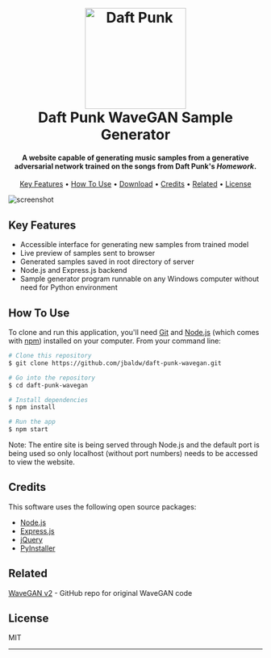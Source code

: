 <h1 align="center">
  <br>
  <img src="https://th.bing.com/th/id/OIP.kHsD6X86NnpHLwhbm3ViBwHaIJ?pid=ImgDet&rs=1" alt="Daft Punk" width="200">
  <br>
  Daft Punk WaveGAN Sample Generator
  <br>
</h1>

<h4 align="center">A website capable of generating music samples from a generative adversarial network trained on the songs from Daft Punk's <i>Homework</i>.</h4>

<p align="center">
  <a href="#key-features">Key Features</a> •
  <a href="#how-to-use">How To Use</a> •
  <a href="#download">Download</a> •
  <a href="#credits">Credits</a> •
  <a href="#related">Related</a> •
  <a href="#license">License</a>
</p>

![screenshot](https://raw.githubusercontent.com/amitmerchant1990/electron-markdownify/master/app/img/markdownify.gif)

## Key Features

* Accessible interface for generating new samples from trained model
* Live preview of samples sent to browser
* Generated samples saved in root directory of server
* Node.js and Express.js backend
* Sample generator program runnable on any Windows computer without need for Python environment

## How To Use

To clone and run this application, you'll need [Git](https://git-scm.com) and [Node.js](https://nodejs.org/en/download/) (which comes with [npm](http://npmjs.com)) installed on your computer. From your command line:

```bash
# Clone this repository
$ git clone https://github.com/jbaldw/daft-punk-wavegan.git

# Go into the repository
$ cd daft-punk-wavegan

# Install dependencies
$ npm install

# Run the app
$ npm start
```

Note: The entire site is being served through Node.js and the default port is being used so only localhost (without port numbers) needs to be accessed to view the website.

## Credits

This software uses the following open source packages:

- [Node.js](https://nodejs.org/)
- [Express.js](https://www.npmjs.com/package/express)
- [jQuery](https://jquery.com/)
- [PyInstaller](https://www.pyinstaller.org/)

## Related

[WaveGAN v2](https://github.com/chrisdonahue/wavegan) - GitHub repo for original WaveGAN code


## License

MIT

---
